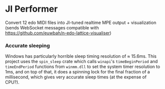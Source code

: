# JI Performer

Convert 12 edo MIDI files into JI-tuned realtime MPE output + visualization (sends WebSocket messages compatible with https://github.com/euwbah/n-edo-lattice-visualiser)

### Accurate sleeping

Windows has particularly horrible sleep timing resolution of &approx; 15.6ms. This project uses the `spin_sleep` crate which calls `winapi`'s `timeBeginPeriod` and `timeEndPeriod` functions from `winmm.dll` to set the system timer resolution to 1ms, and on top of that, it does a spinning lock for the final fraction of a millisecond, which gives very accurate sleep times (at the expense of CPU?).
